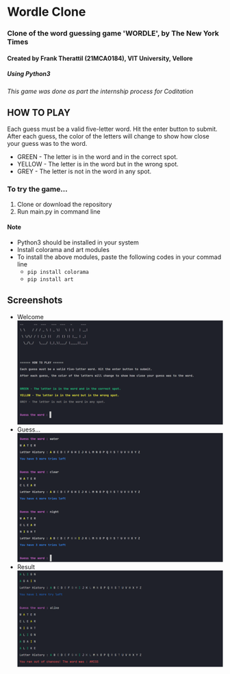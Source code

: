 # Wordle Clone
### Clone of the word guessing game 'WORDLE', by The New York Times
#### Created by Frank Therattil (21MCA0184), VIT University, Vellore
##### Using Python3

*This game was done as part the internship process for Coditation*

## **HOW TO PLAY**
Each guess must be a valid five-letter word. Hit the enter button to submit.<br />
After each guess, the color of the letters will change to show how close your guess was to the word.

- GREEN - The letter is in the word and in the correct spot.
- YELLOW - The letter is in the word but in the wrong spot.
- GREY - The letter is not in the word in any spot.

### To try the game...
1. Clone or download the repository
2. Run main.py in command line

#### Note
- Python3 should be installed in your system
- Install colorama and art modules
- To install the above modules, paste the following codes in your commad line
    - `pip install colorama`
    - `pip install art`

## Screenshots
- Welcome
![image](https://github.com/frank13trl/wordle-clone/blob/main/Screenshots/1.png)
- Guess...
![image](https://github.com/frank13trl/wordle-clone/blob/main/Screenshots/2.png)
- Result
![image](https://github.com/frank13trl/wordle-clone/blob/main/Screenshots/3.png)